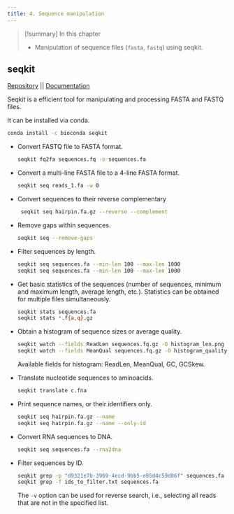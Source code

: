 ```yaml
---
title: 4. Sequence manipulation
---
```

>[!summary] In this chapter
> - Manipulation of sequence files (`fasta`, `fastq`) using seqkit.

## seqkit
[Repository](https://github.com/shenwei356/seqkit) || [Documentation](https://bioinf.shenwei.me/seqkit/usage/)

Seqkit is a efficient tool for manipulating and processing FASTA and FASTQ files.

It can be installed via conda.
```bash
conda install -c bioconda seqkit
```

- Convert FASTQ file to FASTA format.
	```bash
	seqkit fq2fa sequences.fq -o sequences.fa
	```

- Convert a multi-line FASTA file to a 4-line FASTA format.
	```bash
	seqkit seq reads_1.fa -w 0
	```

- Convert sequences to their reverse complementary
	```bash
	 seqkit seq hairpin.fa.gz --reverse --complement
	```

- Remove gaps within sequences.
	```bash
	seqkit seq --remove-gaps
	```

- Filter sequences by length.
	```bash
	seqkit seq sequences.fa --min-len 100 --max-len 1000
	seqkit seq sequences.fa --min-len 100 --max-len 1000
	```

- Get basic statistics of the sequences (number of sequences, minimum and maximum length, average length, etc.). Statistics can be obtained for multiple files simultaneously.
	```bash
	seqkit stats sequences.fa
	seqkit stats *.f{a,q}.gz
	```

- Obtain a histogram of sequence sizes or average quality.
	```bash
	seqkit watch --fields ReadLen sequences.fq.gz -O histogram_len.png
	seqkit watch --fields MeanQual sequences.fq.gz -O histogram_quality.png
	```
	Available fields for histogram: ReadLen, MeanQual, GC, GCSkew.
	
- Translate nucleotide sequences to aminoacids.
	```bash
	seqkit translate c.fna
	```

- Print sequence names, or their identifiers only.
	```bash
	seqkit seq hairpin.fa.gz --name
	seqkit seq hairpin.fa.gz --name --only-id
	```

- Convert RNA sequences to DNA.
	```bash
	seqkit seq sequences.fa --rna2dna
	```

- Filter sequences by ID.
	```bash
	seqkit grep -p "d9321e7b-3969-4ecd-9bb5-e85d4c59d86f" sequences.fa
	seqkit grep -f ids_to_filter.txt sequences.fa
	```
	The `-v` option can be used for reverse search, i.e., selecting all reads that are not in the specified list.